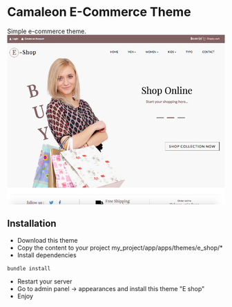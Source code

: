 # Camaleon E-Commerce Theme
Simple e-commerce theme.
![](screenshot.png)
## Installation
* Download this theme
* Copy the content to your project
 my_project/app/apps/themes/e_shop/*
* Install dependencies
```
bundle install
```
* Restart your server
* Go to admin panel -> appearances and install this theme "E shop"
* Enjoy
